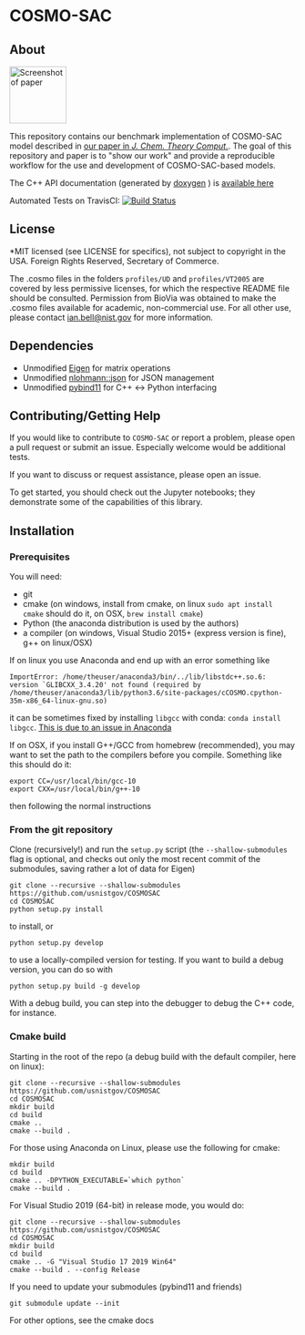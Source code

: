 # COSMO-SAC

## About 

<img src="JCTC2020.PNG" alt="Screenshot of paper" style="width: 100px;"/>

This repository contains our benchmark implementation of COSMO-SAC model described in [our paper in *J. Chem. Theory Comput.*](https://dx.doi.org/10.1021/acs.jctc.9b01016). The goal of this repository and paper is to "show our work" and provide a reproducible workflow for the use and development of COSMO-SAC-based models.

The C++ API documentation (generated by [doxygen](http://www.doxygen.nl/) ) is [available here](COSMOSAC-1.0-doxygen.pdf)

Automated Tests on TravisCI: [![Build Status](https://travis-ci.org/usnistgov/COSMOSAC.svg?branch=master)](https://travis-ci.org/usnistgov/COSMOSAC)

## License

*MIT licensed (see LICENSE for specifics), not subject to copyright in the USA. Foreign Rights Reserved, Secretary of Commerce.

The .cosmo files in the folders ``profiles/UD`` and ``profiles/VT2005`` are covered by less permissive licenses, for which the respective README file should be consulted.  Permission from BioVia was obtained to make the .cosmo files available for academic, non-commercial use.  For all other use, please contact ian.bell@nist.gov for more information.

## Dependencies

* Unmodified [Eigen](https://eigen.tuxfamily.org/dox/) for matrix operations
* Unmodified [nlohmann::json](https://github.com/nlohmann/json) for JSON management
* Unmodified [pybind11](https://github.com/pybind/pybind11) for C++ <-> Python interfacing

## Contributing/Getting Help

If you would like to contribute to ``COSMO-SAC`` or report a problem, please open a pull request or submit an issue.  Especially welcome would be additional tests.  

If you want to discuss or request assistance, please open an issue.

To get started, you should check out the Jupyter notebooks; they demonstrate some of the capabilities of this library.

## Installation

### Prerequisites

You will need:

* git 
* cmake (on windows, install from cmake, on linux ``sudo apt install cmake`` should do it, on OSX, ``brew install cmake``)
* Python (the anaconda distribution is used by the authors)
* a compiler (on windows, Visual Studio 2015+ (express version is fine), g++ on linux/OSX)

If on linux you use Anaconda and end up with an error something like
```
ImportError: /home/theuser/anaconda3/bin/../lib/libstdc++.so.6: version `GLIBCXX_3.4.20' not found (required by /home/theuser/anaconda3/lib/python3.6/site-packages/cCOSMO.cpython-35m-x86_64-linux-gnu.so)
```
it can be sometimes fixed by installing ``libgcc`` with conda: ``conda install libgcc``.  [This is due to an issue in Anaconda](https://github.com/ContinuumIO/anaconda-issues/issues/483)

If on OSX, if you install G++/GCC from homebrew (recommended), you may want to set the path to the compilers before you compile.  Something like this should do it:
```
export CC=/usr/local/bin/gcc-10
export CXX=/usr/local/bin/g++-10
```
then following the normal instructions

### From the git repository

Clone (recursively!) and run the ``setup.py`` script (the ``--shallow-submodules`` flag is optional, and checks out only the most recent commit of the submodules, saving rather a lot of data for Eigen)

```
git clone --recursive --shallow-submodules https://github.com/usnistgov/COSMOSAC
cd COSMOSAC
python setup.py install
```

to install, or 

```
python setup.py develop
```

to use a locally-compiled version for testing.  If you want to build a debug version, you can do so with

```
python setup.py build -g develop
```
With a debug build, you can step into the debugger to debug the C++ code, for instance.  

### Cmake build

Starting in the root of the repo (a debug build with the default compiler, here on linux):

``` 
git clone --recursive --shallow-submodules https://github.com/usnistgov/COSMOSAC
cd COSMOSAC
mkdir build
cd build
cmake ..
cmake --build .
```
For those using Anaconda on Linux, please use the following for cmake:
```
mkdir build
cd build
cmake .. -DPYTHON_EXECUTABLE=`which python`
cmake --build .
```
For Visual Studio 2019 (64-bit) in release mode, you would do:
``` 
git clone --recursive --shallow-submodules https://github.com/usnistgov/COSMOSAC
cd COSMOSAC
mkdir build
cd build
cmake .. -G "Visual Studio 17 2019 Win64"
cmake --build . --config Release
```

If you need to update your submodules (pybind11 and friends)
```
git submodule update --init
```

For other options, see the cmake docs

